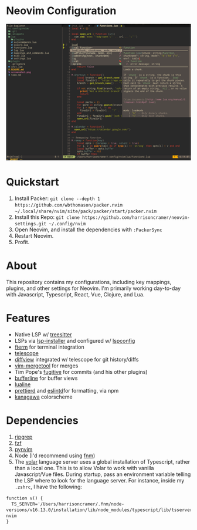 # Neovim Configuration

![The editor](/screenshot.png?)

# Quickstart

1. Install Packer: `git clone --depth 1 https://github.com/wbthomason/packer.nvim ~/.local/share/nvim/site/pack/packer/start/packer.nvim`
2. Install this Repo: `git clone https://github.com/harrisoncramer/neovim-settings.git ~/.config/nvim`
3. Open Neovim, and install the dependencies with `:PackerSync`
4. Restart Neovim.
5. Profit.

# About

This repository contains my configurations, including key mappings, plugins, and other settings for Neovim. I'm primarily working day-to-day with Javascript, Typescript, React, Vue, Clojure, and Lua.

# Features

- Native LSP w/ <a href="https://github.com/nvim-treesitter/nvim-treesitter">treesitter</a>
- LSPs via <a href="https://github.com/williamboman/nvim-lsp-installer">lsp-installer</a> and configured w/ <a href="https://github.com/neovim/nvim-lspconfig">lspconfig</a>
- <a href="https://github.com/numToStr/FTerm.nvim">fterm</a> for terminal integration
- <a href="https://github.com/nvim-telescope/telescope.nvim/issues">telescope</a>
- <a href="https://github.com/sindrets/diffview.nvim">diffview</a> integrated w/ telescope for git history/diffs
- <a href="https://github.com/samoshkin/vim-mergetool">vim-mergetool</a> for merges
- Tim Pope's <a href="https://github.com/tpope/vim-fugitive">fugitive</a> for commits (and his other plugins)
- <a href="https://github.com/akinsho/bufferline.nvim">bufferline</a> for buffer views
- <a href="https://github.com/nvim-lualine/lualine.nvim">lualine</a>
- <a href="https://github.com/fsouza/prettierd">prettierd</a> and <a href="https://github.com/mantoni/eslint_d.js">eslintd</a>for formatting, via npm
- <a href="https://github.com/rebelot/kanagawa.nvim">kanagawa</a> colorscheme

# Dependencies

1. <a href="https://github.com/BurntSushi/ripgrep">ripgrep</a>
2. <a href="https://github.com/junegunn/fzf">fzf</a>
3. <a href="https://github.com/neovim/pynvim">pynvim</a>
4. Node (I'd recommend using <a href="https://github.com/Schniz/fnm">fnm</a>)
5. The <a href="https://github.com/johnsoncodehk/volar">volar</a> language server uses a global installation of Typescript, rather than a local one. This is to allow Volar to work with vanilla Javascript/Vue files. During startup, pass an environment variable telling the LSP where to look for the language server. For instance, inside my `.zshrc`, I have the following:

```
function v() {
  TS_SERVER='/Users/harrisoncramer/.fnm/node-versions/v16.13.0/installation/lib/node_modules/typescript/lib/tsserverlibrary.js' nvim
}
```
